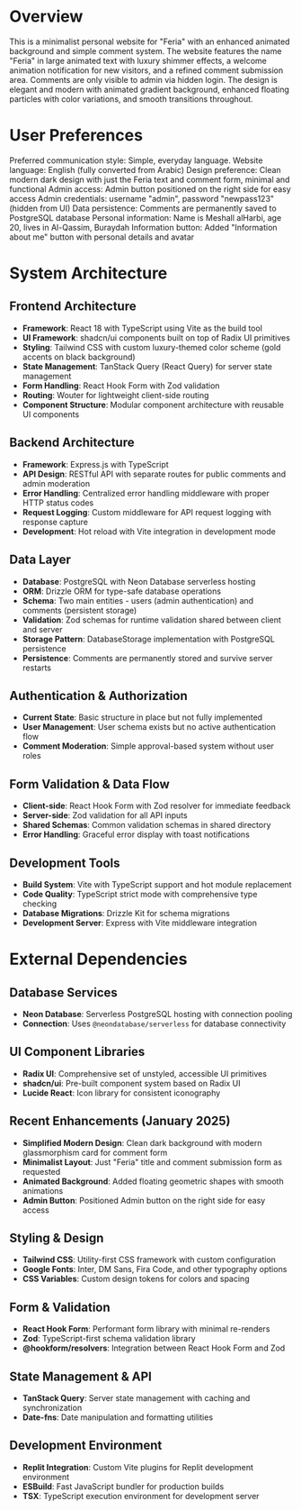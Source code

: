 # Overview

This is a minimalist personal website for "Feria" with an enhanced animated background and simple comment system. The website features the name "Feria" in large animated text with luxury shimmer effects, a welcome animation notification for new visitors, and a refined comment submission area. Comments are only visible to admin via hidden login. The design is elegant and modern with animated gradient background, enhanced floating particles with color variations, and smooth transitions throughout.

# User Preferences

Preferred communication style: Simple, everyday language.
Website language: English (fully converted from Arabic)
Design preference: Clean modern dark design with just the Feria text and comment form, minimal and functional
Admin access: Admin button positioned on the right side for easy access
Admin credentials: username "admin", password "newpass123" (hidden from UI)
Data persistence: Comments are permanently saved to PostgreSQL database
Personal information: Name is Meshall alHarbi, age 20, lives in Al-Qassim, Buraydah
Information button: Added "Information about me" button with personal details and avatar

# System Architecture

## Frontend Architecture
- **Framework**: React 18 with TypeScript using Vite as the build tool
- **UI Framework**: shadcn/ui components built on top of Radix UI primitives
- **Styling**: Tailwind CSS with custom luxury-themed color scheme (gold accents on black background)
- **State Management**: TanStack Query (React Query) for server state management
- **Form Handling**: React Hook Form with Zod validation
- **Routing**: Wouter for lightweight client-side routing
- **Component Structure**: Modular component architecture with reusable UI components

## Backend Architecture
- **Framework**: Express.js with TypeScript
- **API Design**: RESTful API with separate routes for public comments and admin moderation
- **Error Handling**: Centralized error handling middleware with proper HTTP status codes
- **Request Logging**: Custom middleware for API request logging with response capture
- **Development**: Hot reload with Vite integration in development mode

## Data Layer
- **Database**: PostgreSQL with Neon Database serverless hosting
- **ORM**: Drizzle ORM for type-safe database operations
- **Schema**: Two main entities - users (admin authentication) and comments (persistent storage)
- **Validation**: Zod schemas for runtime validation shared between client and server
- **Storage Pattern**: DatabaseStorage implementation with PostgreSQL persistence
- **Persistence**: Comments are permanently stored and survive server restarts

## Authentication & Authorization
- **Current State**: Basic structure in place but not fully implemented
- **User Management**: User schema exists but no active authentication flow
- **Comment Moderation**: Simple approval-based system without user roles

## Form Validation & Data Flow
- **Client-side**: React Hook Form with Zod resolver for immediate feedback
- **Server-side**: Zod validation for all API inputs
- **Shared Schemas**: Common validation schemas in shared directory
- **Error Handling**: Graceful error display with toast notifications

## Development Tools
- **Build System**: Vite with TypeScript support and hot module replacement
- **Code Quality**: TypeScript strict mode with comprehensive type checking
- **Database Migrations**: Drizzle Kit for schema migrations
- **Development Server**: Express with Vite middleware integration

# External Dependencies

## Database Services
- **Neon Database**: Serverless PostgreSQL hosting with connection pooling
- **Connection**: Uses `@neondatabase/serverless` for database connectivity

## UI Component Libraries
- **Radix UI**: Comprehensive set of unstyled, accessible UI primitives
- **shadcn/ui**: Pre-built component system based on Radix UI
- **Lucide React**: Icon library for consistent iconography

## Recent Enhancements (January 2025)
- **Simplified Modern Design**: Clean dark background with modern glassmorphism card for comment form
- **Minimalist Layout**: Just "Feria" title and comment submission form as requested
- **Animated Background**: Added floating geometric shapes with smooth animations
- **Admin Button**: Positioned Admin button on the right side for easy access

## Styling & Design
- **Tailwind CSS**: Utility-first CSS framework with custom configuration
- **Google Fonts**: Inter, DM Sans, Fira Code, and other typography options
- **CSS Variables**: Custom design tokens for colors and spacing

## Form & Validation
- **React Hook Form**: Performant form library with minimal re-renders
- **Zod**: TypeScript-first schema validation library
- **@hookform/resolvers**: Integration between React Hook Form and Zod

## State Management & API
- **TanStack Query**: Server state management with caching and synchronization
- **Date-fns**: Date manipulation and formatting utilities

## Development Environment
- **Replit Integration**: Custom Vite plugins for Replit development environment
- **ESBuild**: Fast JavaScript bundler for production builds
- **TSX**: TypeScript execution environment for development server